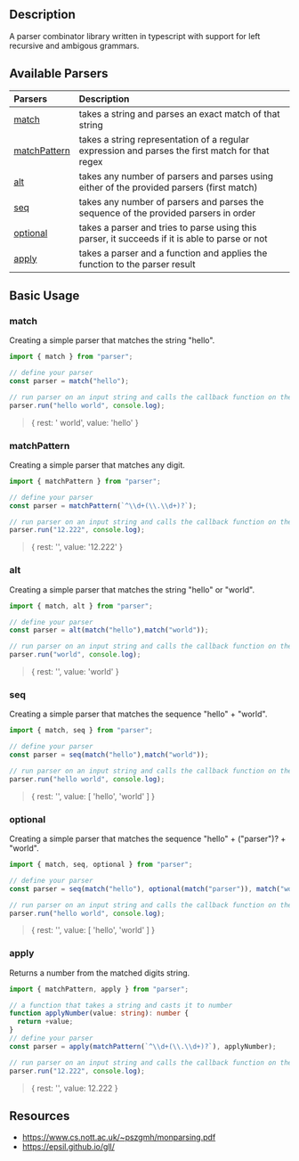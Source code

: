 ## Description
A parser combinator library written in typescript with support for left recursive and ambigous grammars.

## Available Parsers
|Parsers|Description
|:-|:-|
|[match](#match)|takes a string and parses an exact match of that string
|[matchPattern](#matchpattern)|takes a string representation of a regular expression and parses the first match for that regex
|[alt](#alt)|takes any number of parsers and parses using either of the provided parsers (first match) 
|[seq](#seq)|takes any number of parsers and parses the sequence of the provided parsers in order 
|[optional](#optional)|takes a parser and tries to parse using this parser, it succeeds if it is able to parse or not
|[apply](#apply)|takes a parser and a function and applies the function to the parser result

## Basic Usage

### match

Creating a simple parser that matches the string "hello".

```ts
import { match } from "parser";

// define your parser
const parser = match("hello");

// run parser on an input string and calls the callback function on the parsing result
parser.run("hello world", console.log);
```
> { rest: ' world', value: 'hello' }

### matchPattern

Creating a simple parser that matches any digit.

```ts
import { matchPattern } from "parser";

// define your parser
const parser = matchPattern(`^\\d+(\\.\\d+)?`);

// run parser on an input string and calls the callback function on the parsing result
parser.run("12.222", console.log);
```
> { rest: '', value: '12.222' }

### alt

Creating a simple parser that matches the string "hello" or "world".

```ts
import { match, alt } from "parser";

// define your parser
const parser = alt(match("hello"),match("world"));

// run parser on an input string and calls the callback function on the parsing result
parser.run("world", console.log);
```
> { rest: '', value: 'world' }

### seq

Creating a simple parser that matches the sequence "hello" + "world".

```ts
import { match, seq } from "parser";

// define your parser
const parser = seq(match("hello"),match("world"));

// run parser on an input string and calls the callback function on the parsing result
parser.run("hello world", console.log);
```
> { rest: '', value: [ 'hello', 'world' ] }

### optional

Creating a simple parser that matches the sequence "hello" + ("parser")? + "world".

```ts
import { match, seq, optional } from "parser";

// define your parser
const parser = seq(match("hello"), optional(match("parser")), match("world"));

// run parser on an input string and calls the callback function on the parsing result
parser.run("hello world", console.log);
```
> { rest: '', value: [ 'hello', 'world' ] }

### apply

Returns a number from the matched digits string.

```ts
import { matchPattern, apply } from "parser";

// a function that takes a string and casts it to number
function applyNumber(value: string): number {
  return +value;
}
// define your parser
const parser = apply(matchPattern(`^\\d+(\\.\\d+)?`), applyNumber);

// run parser on an input string and calls the callback function on the parsing result
parser.run("12.222", console.log);
```
> { rest: '', value: 12.222 }

## Resources
- https://www.cs.nott.ac.uk/~pszgmh/monparsing.pdf
- https://epsil.github.io/gll/



